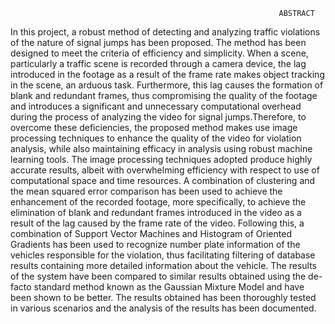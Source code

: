                                                                 ABSTRACT
                                                                
                                                                
In this project, a robust method of detecting and analyzing traffic violations of the nature of signal jumps has been proposed.
The method has been designed to meet the criteria of efficiency and simplicity. When a scene, particularly a traffic scene is
recorded through a camera device, the lag introduced in the footage as a result of the frame rate makes object tracking in the scene, 
an arduous task. Furthermore, this lag causes the formation of blank and redundant frames, thus compromising the quality of the
footage and introduces a significant and unnecessary computational overhead during the process of analyzing the video for signal
jumps.Therefore, to overcome these deficiencies, the proposed method makes use image processing techniques to enhance the quality 
of the video for violation analysis, while also maintaining efficacy in analysis using robust machine learning tools. 
The image processing techniques adopted produce highly accurate results, albeit with overwhelming efficiency with respect to use
of computational space and time resources. A combination of clustering and the mean squared error comparison has been used to 
achieve the enhancement of the recorded footage, more specifically, to achieve the elimination of blank and redundant frames 
introduced in the video as a result of the lag caused by the frame rate of the video. Following this, a combination of Support
Vector Machines and Histogram of Oriented Gradients has been used to recognize number plate information of the vehicles responsible 
for the violation, thus facilitating filtering of database results containing more detailed information about the vehicle. 
The results of the system have been compared to similar results obtained using the de-facto standard method known as the Gaussian Mixture
Model and have been shown to be better. The results obtained has been thoroughly tested in various scenarios and the analysis of the 
results has been documented.

